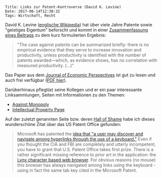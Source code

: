     Title: Links zur Patent-Kontroverse (David K. Levine)
    Date: 2017-06-14T12:38:32
    Tags: Wirtschaft, Recht

David K. Levine
([englische Wikipedia](https://en.wikipedia.org/wiki/David_K._Levine))
hat über viele Jahre Patente sowie "geistiges Eigentum" beforscht und
kommt in
einer
[Zusammenfassung eines Beitrags](https://www.aeaweb.org/articles?id=10.1257/jep.27.1.3) zu
dem kurz formulierten Ergebnis:

> "The case against patents can be summarized briefly: there is no
> empirical evidence that they serve to increase innovation and
> productivity, unless productivity is identified with the number of
> patents awarded—which, as evidence shows, has no correlation with
> measured productivity. (...)"

Das Paper aus
dem
[Journal of Economic Perspectives](https://www.aeaweb.org/journals/jep) ist
gut zu lesen und auch frei
verfügbar ([PDF hier](http://pubs.aeaweb.org/doi/pdfplus/10.1257/jep.27.1.3)).

Darüberhinaus pflegt(e) seine Kollegen und er ein paar interessante
Linksammlungen, Seiten mit Informationen zu den Themen:

* [Against Monopoly](http://www.againstmonopoly.org/)
* [Intellectual Property Page](http://www.dklevine.com/general/intellectual/intellectual.htm)

Auf der zuletzt genannten Seite
bzw. deren
[Hall of Shame](http://www.dklevine.com/general/intellectual/napster6.htm) habe
ich dieses wunderschöne Zitat über das US Patent Office gefunden:

> Microsoft has patented the [idea that "a user may discover and navigate among hyperlinks through the use of a keyboard."](http://patft.uspto.gov/netacgi/nph-Parser?Sect1=PTO1&Sect2=HITOFF&d=PALL&p=1&u=%2Fnetahtml%2FPTO%2Fsrchnum.htm&r=1&f=G&l=50&s1=6,785,865.PN.&OS=PN/6,785,865&RS=PN/6,785,865) Even if
> you thought the CIA and FBI are completely and utterly incompetent,
> you have to grant that U.S. Patent Office takes first prize. There
> is a rather significant missing reference to prior art in the
> application: the [Lynx character based web browser](http://lynx.browser.org/). For obvious
> reasons (no mouse) this browser has always navigated among links
> using the keyboard - using in fact the same tab key cited in the
> Microsoft Patent.

